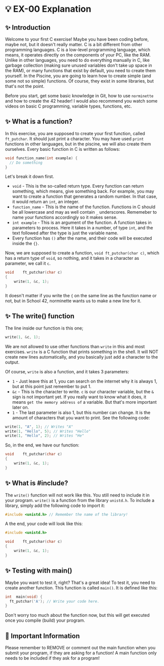 # 💡 EX-00 Explanation

## ✨ Introduction

Welcome to your first C exercise! Maybe you have been coding before, maybe not, but it doesn't really matter. C is a bit different from other programming languages. C is a low-level programming language, which means, it operates directly on the components of your PC, like the RAM. Unlike in other languages, you need to
do everything manually in C, like garbage collection (making sure unused variables don't take up space in the RAM), or many functions that exist by default, you need to create them yourself. In the Piscine, you are going to learn how to create simple (and some not so simple) functions. Of course, they exist in some
libraries, but that's not the point.

Before you start, get some basic knowledge in Git, how to use `norminette` and how to create the 42 header!
I would also recommend you watch some videos on basic C programming, variable types, functions, etc.

## ✨ What is a function?

In this exercise, you are supposed to create your first function, called `ft_putchar`. It should just print a character. You may have used `print` functions in other languages, but in the piscine, we will also create them ourselves. Every basic function in C is written as follows:
```c
void function_name(int example) {
  // Do something
}
```
Let's break it down first.
- `void` - This is the so-called return type. Every function can return something, which means, give something back. For example, you may want to create a function that generates a random number. In that case, it would return an `int`, an integer.
- `function_name` - This is the name of the function. Functions in C should be all lowercase and may as well contain `_` underscores. Rememeber to name your functions accordingly so it makes sense.
- `int example` - This is an argument of the function. A function takes in parameters to process. Here it takes in a number, of type `int`, and the text followed after the type is just the variable name.
- Every function has `()` after the name, and their code will be executed inside the `{}`.

Now, we are supposed to create a function, `void ft_putchar(char c)`, which has a return type of `void`, so nothing, and it takes in a character as parameter, we call it `c`.
```c
void	ft_putchar(char c)
{
	write(1, &c, 1);
}
```
It doesn't matter if you write the `{` on the same line as the function name or not, but in School 42, norminette wants us to make a new line for it.

## ✨ The write() function

The line inside our function is this one;
```c
write(1, &c, 1);
```

We are not allowed to use other functions than `write` in this and most exercises. `write` is a C function that prints something in the shell. It will NOT create new lines automatically, and you basically just add a character to the output.

Of course, `write` is also a function, and it takes 3 parameters:
- `1` - Just leave this at 1, you can search on the internet why it is always 1, but at this point just remember to put 1.
- `&c` - This is the character to write. `c` is our character variable, but the `&` sign is not important yet. If you really want to know what it does, it means `get the memory address of` a variable. But that's more important later on.
- `1` - The last parameter is also 1, but this number can change. It is the amount of characters that you want to print. See the following code:
```c
write(1, "A", 1); // Writes "A"
write(1, "Hello", 5); // Writes "Hello"
write(1, "Hello", 2); // Writes "He"
```

So, in the end, we have our function:
```c
void	ft_putchar(char c)
{
	write(1, &c, 1);
}
```

## ✨ What is #include?

The `write()` function will not work like this. You still need to include it in your program. `write()` is a function from the library `unistd.h`. To include a library, simply add the following code to import it:
```c
#include <unistd.h> // Remember the name of the library!
```
A the end, your code will look like this:
```c
#include <unistd.h>

void	ft_putchar(char c)
{
	write(1, &c, 1);
}
```

## ✨ Testing with main()

Maybe you want to test it, right? That's a great idea! To test it, you need to create another function. This function is called `main()`. It is defined like this:
```c
int  main(void) {
  ft_putchar('A'); // Write your code here.
}
```

Don't worry too much about the function now, but this will get executed once you compile (build) your program.

## 🚨 Important Information

Please remember to REMOVE or comment out the main function when you submit your program, if they are asking for a function! A main function only needs to be included if they ask for a program!
